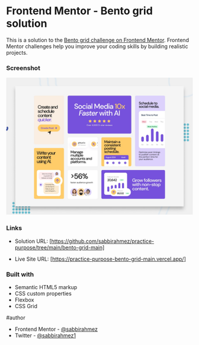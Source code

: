 # Frontend Mentor - Bento grid solution

This is a solution to the [Bento grid challenge on Frontend Mentor](https://www.frontendmentor.io/challenges/bento-grid-RMydElrlOj). Frontend Mentor challenges help you improve your coding skills by building realistic projects.


### Screenshot

![alt text](preview.jpg)

### Links

- Solution URL: [https://github.com/sabbirahmez/practice-purpose/tree/main/bento-grid-main]

- Live Site URL: [https://practice-purpose-bento-grid-main.vercel.app/]

### Built with

- Semantic HTML5 markup
- CSS custom properties
- Flexbox
- CSS Grid

#author

- Frontend Mentor - [@sabbirahmez](https://www.frontendmentor.io/profile/sabbirahmez)
- Twitter - [@sabbirahmez1](https://www.twitter.com/sabbirahmez1)
